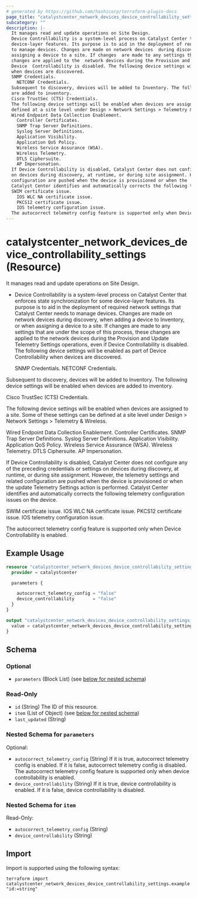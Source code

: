 ```yaml
---
# generated by https://github.com/hashicorp/terraform-plugin-docs
page_title: "catalystcenter_network_devices_device_controllability_settings Resource - terraform-provider-catalystcenter"
subcategory: ""
description: |-
  It manages read and update operations on Site Design.
  Device Controllability is a system-level process on Catalyst Center that enforces state synchronization for some
  device-layer features. Its purpose is to aid in the deployment of required network settings that Catalyst Center needs
  to manage devices. Changes are made on network devices  during discovery, when adding a device to Inventory, or when
  assigning a device to a site. If changes  are made to any settings that are under the scope of this process, these
  changes are applied to the  network devices during the Provision and Update Telemetry Settings operations, even if
  Device  Controllability is disabled. The following device settings will be enabled as part of  Device Controllability
  when devices are discovered.
  SNMP Credentials.
    NETCONF Credentials.
  Subsequent to discovery, devices will be added to Inventory. The following device settings will be  enabled when devices
  are added to inventory.
  Cisco TrustSec (CTS) Credentials.
  The following device settings will be enabled when devices are assigned to a site. Some of these  settings can be
  defined at a site level under Design > Network Settings > Telemetry & Wireless.
  Wired Endpoint Data Collection Enablement.
    Controller Certificates.
    SNMP Trap Server Definitions.
    Syslog Server Definitions.
    Application Visibility.
    Application QoS Policy.
    Wireless Service Assurance (WSA).
    Wireless Telemetry.
    DTLS Ciphersuite.
    AP Impersonation.
  If Device Controllability is disabled, Catalyst Center does not configure any of the preceding  credentials or settings
  on devices during discovery, at runtime, or during site assignment. However,  the telemetry settings and related
  configuration are pushed when the device is provisioned or when the  update Telemetry Settings action is performed.
  Catalyst Center identifies and automatically corrects the following telemetry configuration issues on  the device.
  SWIM certificate issue.
    IOS WLC NA certificate issue.
    PKCS12 certificate issue.
    IOS telemetry configuration issue.
  The autocorrect telemetry config feature is supported only when Device Controllability is enabled.
---
```


# catalystcenter_network_devices_device_controllability_settings (Resource)

It manages read and update operations on Site Design.

- Device Controllability is a system-level process on Catalyst Center that enforces state synchronization for some
device-layer features. Its purpose is to aid in the deployment of required network settings that Catalyst Center needs
to manage devices. Changes are made on network devices  during discovery, when adding a device to Inventory, or when
assigning a device to a site. If changes  are made to any settings that are under the scope of this process, these
changes are applied to the  network devices during the Provision and Update Telemetry Settings operations, even if
Device  Controllability is disabled. The following device settings will be enabled as part of  Device Controllability
when devices are discovered.

  SNMP Credentials.
  NETCONF Credentials.

Subsequent to discovery, devices will be added to Inventory. The following device settings will be  enabled when devices
are added to inventory.

  Cisco TrustSec (CTS) Credentials.

The following device settings will be enabled when devices are assigned to a site. Some of these  settings can be
defined at a site level under Design > Network Settings > Telemetry & Wireless.

  Wired Endpoint Data Collection Enablement.
  Controller Certificates.
  SNMP Trap Server Definitions.
  Syslog Server Definitions.
  Application Visibility.
  Application QoS Policy.
  Wireless Service Assurance (WSA).
  Wireless Telemetry.
  DTLS Ciphersuite.
  AP Impersonation.

If Device Controllability is disabled, Catalyst Center does not configure any of the preceding  credentials or settings
on devices during discovery, at runtime, or during site assignment. However,  the telemetry settings and related
configuration are pushed when the device is provisioned or when the  update Telemetry Settings action is performed.
Catalyst Center identifies and automatically corrects the following telemetry configuration issues on  the device.

  SWIM certificate issue.
  IOS WLC NA certificate issue.
  PKCS12 certificate issue.
  IOS telemetry configuration issue.

The autocorrect telemetry config feature is supported only when Device Controllability is enabled.

## Example Usage

```terraform
resource "catalystcenter_network_devices_device_controllability_settings" "example" {
  provider = catalystcenter

  parameters {

    autocorrect_telemetry_config = "false"
    device_controllability       = "false"
  }
}

output "catalystcenter_network_devices_device_controllability_settings_example" {
  value = catalystcenter_network_devices_device_controllability_settings.example
}
```

<!-- schema generated by tfplugindocs -->
## Schema

### Optional

- `parameters` (Block List) (see [below for nested schema](#nestedblock--parameters))

### Read-Only

- `id` (String) The ID of this resource.
- `item` (List of Object) (see [below for nested schema](#nestedatt--item))
- `last_updated` (String)

<a id="nestedblock--parameters"></a>
### Nested Schema for `parameters`

Optional:

- `autocorrect_telemetry_config` (String) If it is true, autocorrect telemetry config is enabled. If it is false, autocorrect telemetry config is disabled. The autocorrect telemetry config feature is supported only when device controllability is enabled.
- `device_controllability` (String) If it is true, device controllability is enabled. If it is false, device controllability is disabled.


<a id="nestedatt--item"></a>
### Nested Schema for `item`

Read-Only:

- `autocorrect_telemetry_config` (String)
- `device_controllability` (String)

## Import

Import is supported using the following syntax:

```shell
terraform import catalystcenter_network_devices_device_controllability_settings.example "id:=string"
```
